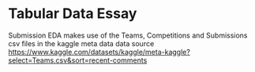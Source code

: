 # Tabular Data Essay

Submission EDA makes use of the Teams, Competitions and Submissions csv files in the kaggle meta data data source https://www.kaggle.com/datasets/kaggle/meta-kaggle?select=Teams.csv&sort=recent-comments
